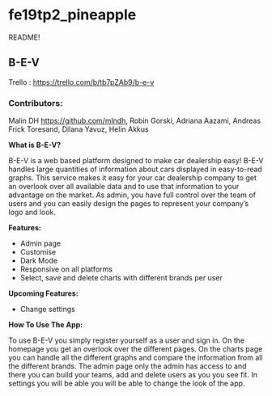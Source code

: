 # fe19tp2_pineapple #

README!

## B-E-V ##

Trello : https://trello.com/b/tb7pZAb9/b-e-v

### Contributors: ###
Malin DH https://github.com/mlndh, Robin Gorski, Adriana Aazami, Andreas Frick Toresand, Dilana Yavuz, Helin Akkus


**What is B-E-V?**

B-E-V is a web based platform designed to make car dealership easy! B-E-V handles large quantities of information about cars displayed in easy-to-read graphs. This service makes it easy for your car dealership company to get an overlook over all available data and to use that information to your advantage on the market. As admin, you have full control over the team of users and you can easily design the pages to represent your company’s logo and look.

**Features:**
* Admin page
* Customise 
* Dark Mode
* Responsive on all platforms
* Select, save and delete charts with different brands per user
 
**Upcoming Features:**
* Change settings
 
**How To Use The App:**

To use B-E-V you simply register yourself as a user and sign in. On the homepage you get an overlook over the different pages. On the charts page you can handle all the different graphs and compare the information from all the different brands. The admin page only the admin has access to and there you can build your teams, add and delete users as you you see fit. In settings you will be able you will be able to change the look of the app. 

